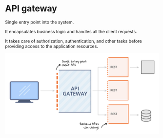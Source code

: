 # API gateway

Single entry point into the system.&#x20;

It encapsulates business logic and handles all the client requests.

It takes care of authorization, authentication, and other tasks before providing access to the application resources.

![](<../../.gitbook/assets/image (6).png>)
